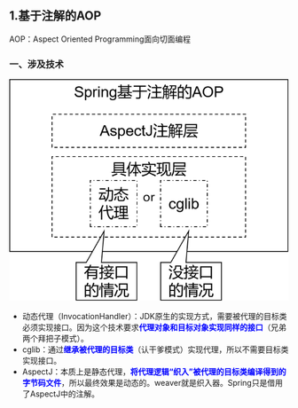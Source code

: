 ## 1.基于注解的AOP

AOP：Aspect Oriented Programming面向切面编程



### 一、涉及技术

![images](5.Spring-AOP注解.assets/img006.png)

- 动态代理（InvocationHandler）：JDK原生的实现方式，需要被代理的目标类必须实现接口。因为这个技术要求<span style="color:blue;font-weight:bold;">代理对象和目标对象实现同样的接口</span>（兄弟两个拜把子模式）。
- cglib：通过<span style="color:blue;font-weight:bold;">继承被代理的目标类</span>（认干爹模式）实现代理，所以不需要目标类实现接口。
- AspectJ：本质上是静态代理，<span style="color:blue;font-weight:bold;">将代理逻辑“织入”被代理的目标类编译得到的字节码文件</span>，所以最终效果是动态的。weaver就是织入器。Spring只是借用了AspectJ中的注解。